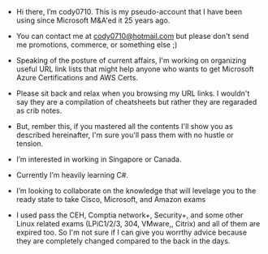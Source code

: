 - Hi there, I’m cody0710. This is my pseudo-account that I have been using since Microsoft M&A'ed it 25 years ago.
- You can contact me at cody0710@hotmail.com but please don't send me promotions, commerce, or something else ;)
- Speaking of the posture of current affairs, I'm working on organizing useful URL link lists that might help anyone who wants to get Microsoft Azure Certifications and AWS Certs.
- Please sit back and relax when you browsing my URL links. I wouldn't say they are a compilation of cheatsheets but rather they are regaraded as crib notes.
- But, rember this, if you mastered all the contents I'll show you as described hereinafter, I'm sure you'll pass them with no hustle or tension.

- I’m interested in working in Singapore or Canada.
- Currently I’m heavily learning C#.
- I’m looking to collaborate on the knowledge that will levelage you to the ready state to take Cisco, Microsoft, and Amazon exams
- I used pass the CEH, Comptia network+, Security+, and some other Linux related exams (LPiC1/2/3, 304, VMware,, Citrix) 
and all of them are expired too. So I'm not sure if I can give you worrthy advice because they are completely changed compared to the back in the days.


<!---
cody0710/cody0710 is a ✨ special ✨ repository because its `README.md` (this file) appears on your GitHub profile.
You can click the Preview link to take a look at your changes.
--->
